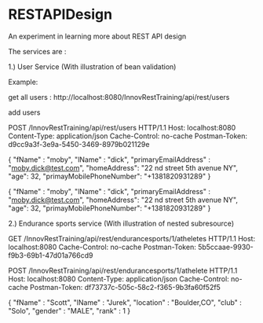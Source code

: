 # RESTAPIDesign
An experiment in learning more about REST API design


The services are : 

1.) User Service (With illustration of bean validation)

Example:

get all users :
    http://localhost:8080/InnovRestTraining/api/rest/users
    
add users

POST /InnovRestTraining/api/rest/users HTTP/1.1
Host: localhost:8080
Content-Type: application/json
Cache-Control: no-cache
Postman-Token: d9cc9a3f-3e9a-5450-3469-8979b021129e

{
	"fName" : "moby",
	"lName" : "dick",
	"primaryEmailAddress" : "moby.dick@test.com",
	"homeAddress": "22 nd street 5th avenue NY",
	"age": 32,
	"primayMobilePhoneNumber": "+1381820931289"
}

{
	"fName" : "moby",
	"lName" : "dick",
	"primaryEmailAddress" : "moby.dick@test.com",
	"homeAddress": "22 nd street 5th avenue NY",
	"age": 32,
	"primayMobilePhoneNumber": "+1381820931289"
}    


2.) Endurance sports service (With illustration of nested subresource)



GET /InnovRestTraining/api/rest/endurancesports/1/atheletes HTTP/1.1
Host: localhost:8080
Cache-Control: no-cache
Postman-Token: 5b5ccaae-9930-f9b3-69b1-47d01a766cd9


POST /InnovRestTraining/api/rest/endurancesports/1/athelete HTTP/1.1
Host: localhost:8080
Content-Type: application/json
Cache-Control: no-cache
Postman-Token: df73737c-505c-58c2-f365-9b3fa60f52f5

{
	"fName" : "Scott",
	"lName" : "Jurek",
	"location" : "Boulder,CO",
	"club" : "Solo",
	"gender" : "MALE",
	"rank" : 1
}

